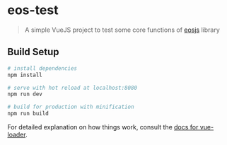 # eos-test

> A simple VueJS project to test some core functions of [eosjs](https://github.com/EOSIO/eosjs) library

## Build Setup

``` bash
# install dependencies
npm install

# serve with hot reload at localhost:8080
npm run dev

# build for production with minification
npm run build
```

For detailed explanation on how things work, consult the [docs for vue-loader](http://vuejs.github.io/vue-loader).
